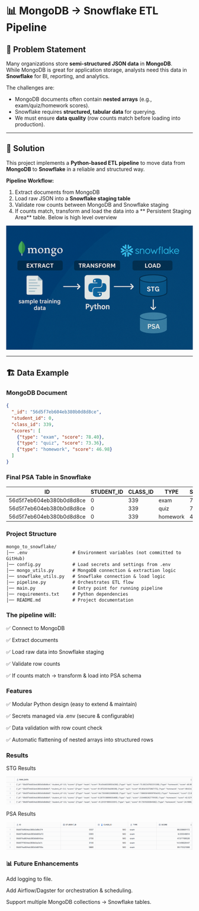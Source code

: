 # 📊 MongoDB → Snowflake ETL Pipeline  

## 📌 Problem Statement  
Many organizations store **semi-structured JSON data** in **MongoDB**.  
While MongoDB is great for application storage, analysts need this data in **Snowflake** for BI, reporting, and analytics.  

The challenges are:  
- MongoDB documents often contain **nested arrays** (e.g., exam/quiz/homework scores).  
- Snowflake requires **structured, tabular data** for querying.  
- We must ensure **data quality** (row counts match before loading into production).  

---

## 🎯 Solution  
This project implements a **Python-based ETL pipeline** to move data from **MongoDB** to **Snowflake** in a reliable and structured way.  

**Pipeline Workflow:**  
1. Extract documents from MongoDB  
2. Load raw JSON into a **Snowflake staging table**  
3. Validate row counts between MongoDB and Snowflake staging  
4. If counts match, transform and load the data into a ** Persistent Staging Area** table. Below is high level overview

![Pipeline Flow](img/high_level.png)

---

## 🏗️ Data Example  

### MongoDB Document  
```json
{
  "_id": "56d5f7eb604eb380b0d8d8ce",
  "student_id": 0,
  "class_id": 339,
  "scores": [
    {"type": "exam", "score": 78.40},
    {"type": "quiz", "score": 73.36},
    {"type": "homework", "score": 46.98}
  ]
}
```

### Final PSA Table in Snowflake

| ID                        | STUDENT_ID | CLASS_ID | TYPE     | SCORE  |
|----------------------------|-----------|----------|---------|--------|
| 56d5f7eb604eb380b0d8d8ce  | 0         | 339      | exam    | 78.40  |
| 56d5f7eb604eb380b0d8d8ce  | 0         | 339      | quiz    | 73.36  |
| 56d5f7eb604eb380b0d8d8ce  | 0         | 339      | homework| 46.98  |


### Project Structure 

    mongo_to_snowflake/
    │── .env                 # Environment variables (not committed to GitHub)
    │── config.py            # Load secrets and settings from .env
    │── mongo_utils.py       # MongoDB connection & extraction logic
    │── snowflake_utils.py   # Snowflake connection & load logic
    │── pipeline.py          # Orchestrates ETL flow
    │── main.py              # Entry point for running pipeline
    │── requirements.txt     # Python dependencies
    │── README.md            # Project documentation


### The pipeline will:

✅ Connect to MongoDB

✅ Extract documents

✅ Load raw data into Snowflake staging

✅ Validate row counts

✅ If counts match → transform & load into PSA schema



### Features

✅ Modular Python design (easy to extend & maintain)

✅ Secrets managed via .env (secure & configurable)

✅ Data validation with row count check

✅ Automatic flattening of nested arrays into structured rows

### Results

STG Results

![STG](img/stg_results.png)

PSA Results

![PSA](img/psa_results.png)

### 📊 Future Enhancements

Add logging to file.

Add Airflow/Dagster for orchestration & scheduling.

Support multiple MongoDB collections → Snowflake tables.
